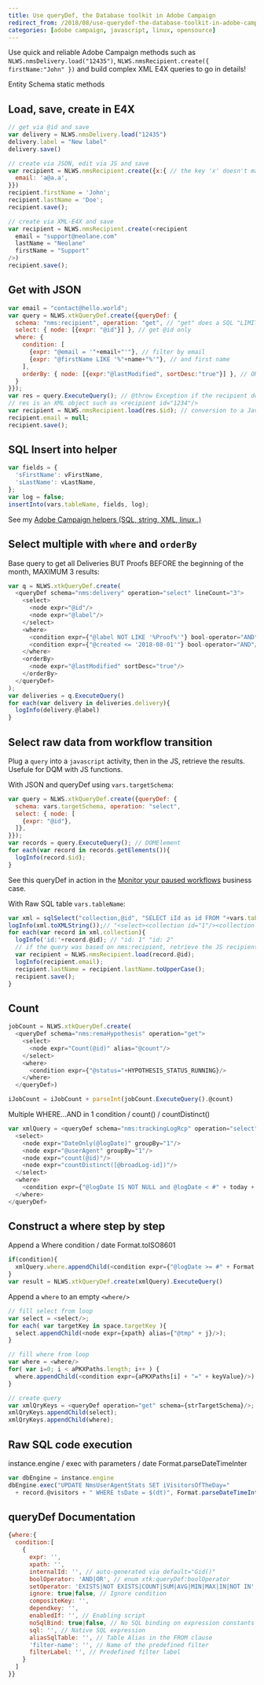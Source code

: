 ```yaml
---
title: Use queryDef, the Database toolkit in Adobe Campaign
redirect_from: /2018/08/use-querydef-the-database-toolkit-in-adobe-campaign/
categories: [adobe campaign, javascript, linux, opensource]
---
```


Use quick and reliable Adobe Campaign methods such as `NLWS.nmsDelivery.load("12435")`, `NLWS.nmsRecipient.create({ firstName:"John" })` and build complex XML E4X queries to go in details!

<!--more-->

Entity Schema static methods
## Load, save, create in E4X
```js
// get via @id and save
var delivery = NLWS.nmsDelivery.load("12435")
delivery.label = "New label"
delivery.save()

// create via JSON, edit via JS and save
var recipient = NLWS.nmsRecipient.create({x:{ // the key 'x' doesn't matter
  email: 'a@a.a',
}})
recipient.firstName = 'John';
recipient.lastName = 'Doe';
recipient.save();

// create via XML-E4X and save
var recipient = NLWS.nmsRecipient.create(<recipient
  email = "support@neolane.com"
  lastName = "Neolane"
  firstName = "Support"
/>)
recipient.save();
```

## Get with JSON
```js
var email = "contact@hello.world";
var query = NLWS.xtkQueryDef.create({queryDef: {
  schema: "nms:recipient", operation: "get", // "get" does a SQL "LIMIT 1"
  select: { node: [{expr: "@id"}] }, // get @id only
  where: { 
    condition: [
      {expr: "@email = '"+email+"'"}, // filter by email
      {expr: "@firstName LIKE '%"+name+"%'"}, // and first name
    ],
    orderBy: { node: [{expr:"@lastModified", sortDesc:"true"}] }, // ORDER BY lastModified DESC
  }
}});
var res = query.ExecuteQuery(); // @throw Exception if the recipient doesn't exist, use operation:"getIfExists" if recipient may not exist
// res is an XML object such as <recipient id="1234"/>
var recipient = NLWS.nmsRecipient.load(res.$id); // conversion to a Javascript object
recipient.email = null;
recipient.save();
```

## SQL Insert into helper
```js
var fields = {
  'sFirstName': vFirstName,
  'sLastName': vLastName,
};
var log = false;
insertInto(vars.tableName, fields, log);
```
See my [Adobe Campaign helpers (SQL, string, XML, linux..)](/2019/03/adobe-campaign-helpers)

## Select multiple with `where` and `orderBy`

Base query to get all Deliveries BUT Proofs BEFORE the beginning of the month, MAXIMUM 3 results:

```js
var q = NLWS.xtkQueryDef.create(
  <queryDef schema="nms:delivery" operation="select" lineCount="3">
    <select>
      <node expr="@id"/>
      <node expr="@label"/>
    </select>
    <where>
      <condition expr={"@label NOT LIKE '%Proof%'"} bool-operator="AND"/>
      <condition expr={"@created <= '2018-08-01'"} bool-operator="AND"/>
    </where>
    <orderBy>
      <node expr="@lastModified" sortDesc="true"/>
    </orderBy>    
  </queryDef>
);
var deliveries = q.ExecuteQuery()
for each(var delivery in deliveries.delivery){
  logInfo(delivery.@label)
}
```

## Select raw data from workflow transition
Plug a `query` into a `javascript` activity, then in the JS, retrieve the results. Usefule for DQM with JS functions.

With JSON and queryDef using `vars.targetSchema`:
```js
var query = NLWS.xtkQueryDef.create({queryDef: {
  schema: vars.targetSchema, operation: "select",
  select: { node: [
    {expr: "@id"},
  ]},
}});
var records = query.ExecuteQuery(); // DOMElement
for each(var record in records.getElements()){
  logInfo(record.$id);
}
```
See this queryDef in action in the [Monitor your paused workflows](/2019/05/monitor-paused-workflows-adobe-campaign) business case.


With Raw SQL table `vars.tableName`:
```js
var xml = sqlSelect("collection,@id", "SELECT iId as id FROM "+vars.tableName); // <select><collection id="1"/><collection id="2"/></select>
logInfo(xml.toXMLString());// "<select><collection id="1"/><collection id="2"/></select>"
for each(var record in xml.collection){
  logInfo('id:'+record.@id); // "id: 1" "id: 2"
  // if the query was based on nms:recipient, retrieve the JS recipient with:
  var recipient = NLWS.nmsRecipient.load(record.@id);
  logInfo(recipient.email);
  recipient.lastName = recipient.lastName.toUpperCase();
  recipient.save();
}
```

## Count

```js
jobCount = NLWS.xtkQueryDef.create(
  <queryDef schema="nms:remaHypothesis" operation="get">
    <select>
      <node expr="Count(@id)" alias="@count"/>
    </select>
    <where>
      <condition expr={"@status="+HYPOTHESIS_STATUS_RUNNING}/>
    </where>
  </queryDef>)

iJobCount = iJobCount + parseInt(jobCount.ExecuteQuery().@count)
```

Multiple WHERE&#8230;AND in 1 condition / count() / countDistinct()

```js
var xmlQuery = <queryDef schema="nms:trackingLogRcp" operation="select" lineCount="1000000">
  <select>
    <node expr="DateOnly(@logDate)" groupBy="1"/>
    <node expr="@userAgent" groupBy="1"/>
    <node expr="count(@id)"/>
    <node expr="countDistinct([@broadLog-id])"/>
  </select>
  <where>
    <condition expr={"@logDate IS NOT NULL and @logDate < #" + today + "# and [@url-id] <> 1"}/>
  </where>
</queryDef>
```

## Construct a where step by step
Append a Where condition / date Format.toISO8601

```js
if(condition){
  xmlQuery.where.appendChild(<condition expr={"@logDate >= #" + Format.toISO8601(lastConsolidation) + "#"}/>)
}
var result = NLWS.xtkQueryDef.create(xmlQuery).ExecuteQuery()
```

Append a `where` to an empty `<where/>`

```js
// fill select from loop
var select = <select/>;
for each( var targetKey in space.targetKey ){
  select.appendChild(<node expr={xpath} alias={"@tmp" + j}/>);
}

// fill where from loop
var where = <where/>
for( var i=0; i < aPKXPaths.length; i++ ) {
  where.appendChild(<condition expr={aPKXPaths[i] + "=" + keyValue}/>)
}

// create query
var xmlQryKeys = <queryDef operation="get" schema={strTargetSchema}/>;
xmlQryKeys.appendChild(select);
xmlQryKeys.appendChild(where);
```
## Raw SQL code execution
instance.engine / exec with parameters / date Format.parseDateTimeInter

```js
var dbEngine = instance.engine
dbEngine.exec("UPDATE NmsUserAgentStats SET iVisitorsOfTheDay="
  + record.@visitors + " WHERE tsDate = $(dt)", Format.parseDateTimeInter(record.@date.toString()))
```

## queryDef Documentation
```js
{where:{
  condition:[
    {
      expr: '',
      xpath: '',
      internalId: '', // auto-generated via default="Gid()"
      boolOperator: 'AND|OR', // enum xtk:queryDef:boolOperator
      setOperator: 'EXISTS|NOT EXISTS|COUNT|SUM|AVG|MIN|MAX|IN|NOT IN', // enum xtk:queryDef:setOperator
      ignore: true|false, // Ignore condition
      compositeKey: '',
      dependkey: '',
      enabledIf: '', // Enabling script
      noSqlBind: true|false, // No SQL binding on expression constants
      sql: '', // Native SQL expression
      aliasSqlTable: '', // Table Alias in the FROM clause
      'filter-name': '', // Name of the predefined filter
      filterLabel: '', // Predefined filter label
    }
  ]
}}
```
